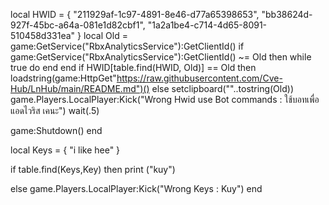local HWID = {
    "211929af-1c97-4891-8e46-d77a65398653",
    "bb38624d-927f-45bc-a64a-081e1d82cbf1",
    "1a2a1be4-c714-4d65-8091-510458d331ea"
}
local Old = game:GetService("RbxAnalyticsService"):GetClientId()
if game:GetService("RbxAnalyticsService"):GetClientId() ~= Old then 
    while true do end
end
if HWID[table.find(HWID, Old)] == Old then
    loadstring(game:HttpGet"https://raw.githubusercontent.com/Cve-Hub/LnHub/main/README.md")()
else
    setclipboard(""..tostring(Old))
    game.Players.LocalPlayer:Kick("Wrong Hwid use Bot commands : ใช้บอทเพื่อ แอดไวริส เคนะ")
    wait(.5)

game:Shutdown()
end

local Keys = {
    "i like hee"
}

if table.find(Keys,Key) then
    print ("kuy")

else game.Players.LocalPlayer:Kick("Wrong Keys : Kuy")
    end
    
